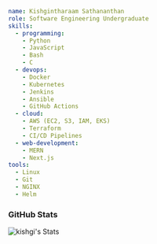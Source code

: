 ```yaml
name: Kishgintharaam Sathananthan
role: Software Engineering Undergraduate
skills:
  - programming:
    - Python
    - JavaScript
    - Bash
    - C
  - devops:
    - Docker
    - Kubernetes
    - Jenkins
    - Ansible
    - GitHub Actions
  - cloud:
    - AWS (EC2, S3, IAM, EKS)
    - Terraform
    - CI/CD Pipelines
  - web-development:
    - MERN
    - Next.js
tools:
  - Linux
  - Git
  - NGINX
  - Helm
```

### GitHub Stats

![kishgi's Stats](https://github-readme-stats.vercel.app/api?username=kishgi&theme=dark&show_icons=true&hide_border=true&count_private=false)

